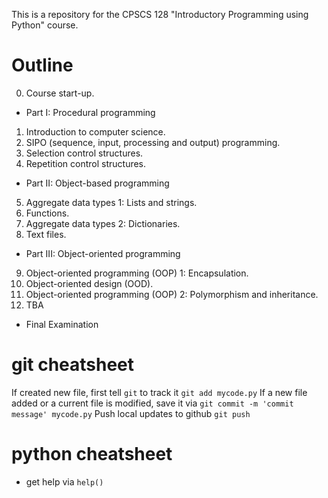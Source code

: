 This is a repository for the CPSCS 128 "Introductory Programming using Python" course.

# Outline

0. Course start-up.
* Part I: Procedural programming
1. Introduction to computer science.
2. SIPO (sequence, input, processing and output) programming.
3. Selection control structures.
4. Repetition control structures.
* Part II: Object-based programming
5. Aggregate data types 1: Lists and strings.
6. Functions.
7. Aggregate data types 2: Dictionaries.
8. Text files.
* Part III: Object-oriented programming
9. Object-oriented programming (OOP) 1: Encapsulation.
10. Object-oriented design (OOD).
11. Object-oriented programming (OOP) 2: Polymorphism and inheritance.
12. TBA
* Final Examination


# git cheatsheet

If created new file, first tell `git` to track it
`git add mycode.py`
If a new file added or a current file is modified, save it via
`git commit -m 'commit message' mycode.py`
Push local updates to github
`git push`

# python cheatsheet

- get help via `help()`
